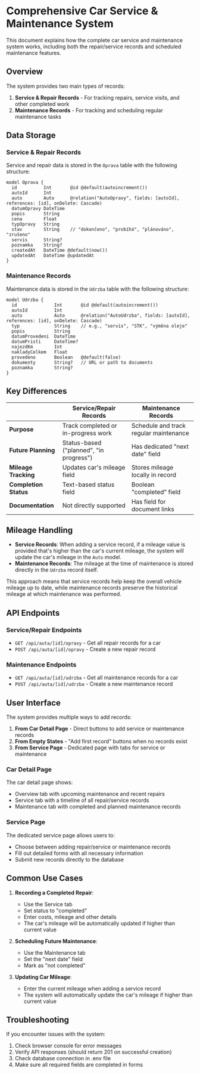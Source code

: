 # Comprehensive Car Service & Maintenance System

This document explains how the complete car service and maintenance system works, including both the repair/service records and scheduled maintenance features.

## Overview

The system provides two main types of records:

1. **Service & Repair Records** - For tracking repairs, service visits, and other completed work
2. **Maintenance Records** - For tracking and scheduling regular maintenance tasks

## Data Storage

### Service & Repair Records

Service and repair data is stored in the `Oprava` table with the following structure:

```prisma
model Oprava {
  id          Int       @id @default(autoincrement())
  autoId      Int
  auto        Auto      @relation("AutoOpravy", fields: [autoId], references: [id], onDelete: Cascade)
  datumOpravy DateTime
  popis       String
  cena        Float
  typOpravy   String   
  stav        String    // "dokončeno", "probíhá", "plánováno", "zrušeno"
  servis      String?
  poznamka    String?
  createdAt   DateTime @default(now())
  updatedAt   DateTime @updatedAt
}
```

### Maintenance Records

Maintenance data is stored in the `Udrzba` table with the following structure:

```prisma
model Udrzba {
  id              Int       @id @default(autoincrement())
  autoId          Int
  auto            Auto      @relation("AutoUdrzba", fields: [autoId], references: [id], onDelete: Cascade)
  typ             String    // e.g., "servis", "STK", "výměna oleje"
  popis           String
  datumProvedeni  DateTime
  datumPristi     DateTime?
  najezdKm        Int
  nakladyCelkem   Float
  provedeno       Boolean   @default(false)
  dokumenty       String?   // URL or path to documents
  poznamka        String?
}
```

## Key Differences

|                    | Service/Repair Records                      | Maintenance Records                         |
|--------------------|---------------------------------------------|---------------------------------------------|
| **Purpose**        | Track completed or in-progress work         | Schedule and track regular maintenance      |
| **Future Planning**| Status-based ("planned", "in progress")     | Has dedicated "next date" field             |
| **Mileage Tracking**| Updates car's mileage field                | Stores mileage locally in record            |
| **Completion Status**| Text-based status field                   | Boolean "completed" field                   |
| **Documentation**  | Not directly supported                      | Has field for document links                |

## Mileage Handling

- **Service Records**: When adding a service record, if a mileage value is provided that's higher than the car's current mileage, the system will update the car's mileage in the `Auto` model.
- **Maintenance Records**: The mileage at the time of maintenance is stored directly in the `Udrzba` record itself.

This approach means that service records help keep the overall vehicle mileage up to date, while maintenance records preserve the historical mileage at which maintenance was performed.

## API Endpoints

### Service/Repair Endpoints

- `GET /api/auta/[id]/opravy` - Get all repair records for a car
- `POST /api/auta/[id]/opravy` - Create a new repair record

### Maintenance Endpoints

- `GET /api/auta/[id]/udrzba` - Get all maintenance records for a car
- `POST /api/auta/[id]/udrzba` - Create a new maintenance record

## User Interface

The system provides multiple ways to add records:

1. **From Car Detail Page** - Direct buttons to add service or maintenance records
2. **From Empty States** - "Add first record" buttons when no records exist
3. **From Service Page** - Dedicated page with tabs for service or maintenance

### Car Detail Page

The car detail page shows:
- Overview tab with upcoming maintenance and recent repairs
- Service tab with a timeline of all repair/service records
- Maintenance tab with completed and planned maintenance records

### Service Page

The dedicated service page allows users to:
- Choose between adding repair/service or maintenance records
- Fill out detailed forms with all necessary information
- Submit new records directly to the database

## Common Use Cases

1. **Recording a Completed Repair**:
   - Use the Service tab
   - Set status to "completed"
   - Enter costs, mileage and other details
   - The car's mileage will be automatically updated if higher than current value

2. **Scheduling Future Maintenance**:
   - Use the Maintenance tab
   - Set the "next date" field
   - Mark as "not completed"

3. **Updating Car Mileage**:
   - Enter the current mileage when adding a service record
   - The system will automatically update the car's mileage if higher than current value

## Troubleshooting

If you encounter issues with the system:

1. Check browser console for error messages
2. Verify API responses (should return 201 on successful creation)
3. Check database connection in .env file
4. Make sure all required fields are completed in forms 